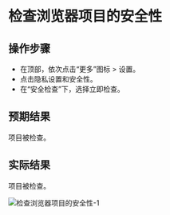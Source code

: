 # 检查浏览器项目的安全性

## 操作步骤

- 在顶部，依次点击“更多”图标 > 设置。
- 点击隐私设置和安全性。
- 在“安全检查”下，选择立即检查。

## 预期结果

项目被检查。

## 实际结果

项目被检查。

![检查浏览器项目的安全性-1](../img/检查浏览器项目的安全性-1.png)